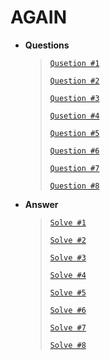# AGAIN

* **Questions**

  > [`Qusetion #1`](https://algospot.com/judge/problem/read/PICNIC)
  >
  > [`Question #2`](https://algospot.com/judge/problem/read/BOARDCOVER)
  >
  > [`Question #3`](https://algospot.com/judge/problem/read/CLOCKSYNC)
  >
  > [`Qusetion #4`](https://algospot.com/judge/problem/read/QUADTREE)
  >
  > [`Question #5`](https://algospot.com/judge/problem/read/FENCE)
  >
  > [`Question #6`](https://algospot.com/judge/problem/read/WILDCARD)
  >
  > [`Question #7`](https://algospot.com/judge/problem/read/JLIS)
  >
  > [`Question #8`](https://algospot.com/judge/problem/read/QUANTIZE)

* **Answer**

  > [`Solve #1`](https://github.com/minje46/Algorithm_Solving/blob/master/Algospot/picnic.cpp)
  >
  > [`Solve #2`](https://github.com/minje46/Algorithm_Solving/blob/master/Algospot/board_cover.cpp)
  >
  > [`Solve #3`](https://github.com/minje46/Algorithm_Solving/blob/master/Algospot/clock_sync.cpp)
  >
  > [`Solve #4`](https://github.com/minje46/Algorithm_Solving/blob/master/Algospot/quad_tree.cpp)
  >
  > [`Solve #5`](https://github.com/minje46/Algorithm_Solving/blob/master/Algospot/fence.cpp)
  >
  > [`Solve #6`](https://github.com/minje46/Algorithm_Solving/blob/master/Algospot/wild_card.cpp)
  >
  > [`Solve #7`](https://github.com/minje46/Algorithm_Solving/blob/master/Algospot/lis.cpp)
  >
  > [`Solve #8`](https://github.com/minje46/Algorithm_Solving/blob/master/Algospot/quantize.cpp)